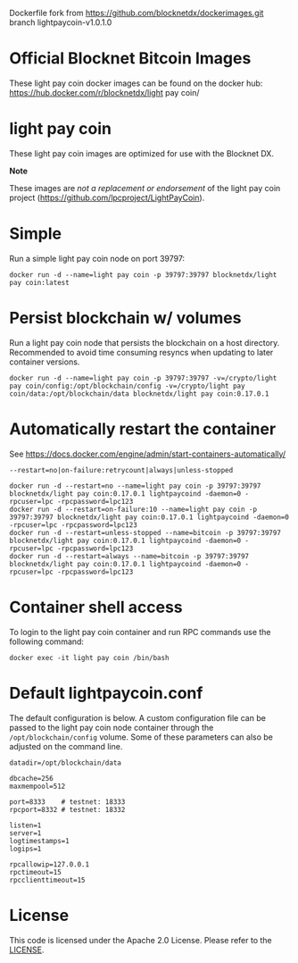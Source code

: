 Dockerfile fork from https://github.com/blocknetdx/dockerimages.git branch lightpaycoin-v1.0.1.0

Official Blocknet Bitcoin Images
=================================

These light pay coin docker images can be found on the docker hub: https://hub.docker.com/r/blocknetdx/light pay coin/

light pay coin
========

These light pay coin images are optimized for use with the Blocknet DX.

**Note**

These images are _not a replacement or endorsement_ of the light pay coin project (https://github.com/lpcproject/LightPayCoin).


Simple
======

Run a simple light pay coin node on port 39797:
```
docker run -d --name=light pay coin -p 39797:39797 blocknetdx/light pay coin:latest
```


Persist blockchain w/ volumes
=============================

Run a light pay coin node that persists the blockchain on a host directory. Recommended to avoid time consuming resyncs when updating to later container versions.
```
docker run -d --name=light pay coin -p 39797:39797 -v=/crypto/light pay coin/config:/opt/blockchain/config -v=/crypto/light pay coin/data:/opt/blockchain/data blocknetdx/light pay coin:0.17.0.1
```


Automatically restart the container
===================================

See https://docs.docker.com/engine/admin/start-containers-automatically/

`--restart=no|on-failure:retrycount|always|unless-stopped`

```
docker run -d --restart=no --name=light pay coin -p 39797:39797 blocknetdx/light pay coin:0.17.0.1 lightpaycoind -daemon=0 -rpcuser=lpc -rpcpassword=lpc123
docker run -d --restart=on-failure:10 --name=light pay coin -p 39797:39797 blocknetdx/light pay coin:0.17.0.1 lightpaycoind -daemon=0 -rpcuser=lpc -rpcpassword=lpc123
docker run -d --restart=unless-stopped --name=bitcoin -p 39797:39797 blocknetdx/light pay coin:0.17.0.1 lightpaycoind -daemon=0 -rpcuser=lpc -rpcpassword=lpc123
docker run -d --restart=always --name=bitcoin -p 39797:39797 blocknetdx/light pay coin:0.17.0.1 lightpaycoind -daemon=0 -rpcuser=lpc -rpcpassword=lpc123
```


Container shell access
======================

To login to the light pay coin container and run RPC commands use the following command:
```
docker exec -it light pay coin /bin/bash
```


Default lightpaycoin.conf
=====================

The default configuration is below. A custom configuration file can be passed to the light pay coin  node container through the `/opt/blockchain/config` volume. Some of these parameters can also be adjusted on the command line.
```
datadir=/opt/blockchain/data

dbcache=256
maxmempool=512

port=8333    # testnet: 18333
rpcport=8332 # testnet: 18332

listen=1
server=1
logtimestamps=1
logips=1

rpcallowip=127.0.0.1
rpctimeout=15
rpcclienttimeout=15
```


License
=======

This code is licensed under the Apache 2.0 License. Please refer to the [LICENSE](https://github.com/BlocknetDX/dockerimages/blob/master/LICENSE).